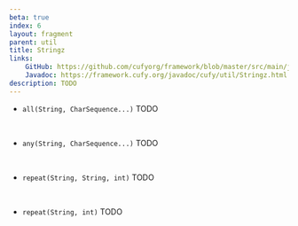 ```yaml
---
beta: true
index: 6
layout: fragment
parent: util
title: Stringz
links:
    GitHub: https://github.com/cufyorg/framework/blob/master/src/main/java/cufy/util/Stringz.java
    Javadoc: https://framework.cufy.org/javadoc/cufy/util/Stringz.html
description: TODO
---
```


- `all(String, CharSequence...)` TODO
<br>

- `any(String, CharSequence...)` TODO
<br>

- `repeat(String, String, int)` TODO
<br>

- `repeat(String, int)` TODO
